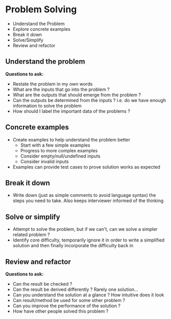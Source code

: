 # Problem Solving

- Understand the Problem
- Explore concrete examples
- Break it down
- Solve/Simplify
- Review and refactor

## Understand the problem

**Questions to ask:**

- Restate the problem in my own words
- What are the inputs that go into the problem ?
- What are the outputs that should emerge from the problem ?
- Can the outputs be determined from the inputs ? i.e. do we have enough information to solve the problem
- How should I label the important data of the problems ?

## Concrete examples

- Create examples to help understand the problem better
  - Start with a few simple examples
  - Progress to more complex examples
  - Consider empty/null/undefined inputs
  - Consider invalid inputs
- Examples can provide test cases to prove solution works as expected

## Break it down

- Write down (just as simple comments to avoid language syntax) the steps you need to take. Also keeps interviewer informed of the thinking

## Solve or simplify

- Attempt to solve the problem, but if we can't, can we solve a simpler related problem ?
- Identify core difficulty, temporarily ignore it in order to write a simplified solution and then finally incorporate the difficulty back in

## Review and refactor

**Questions to ask:**

- Can the result be checked ?
- Can the result be derived differently ? Rarely one solution...
- Can you understand the solution at a glance ? How intuitive does it look
- Can result/method be used for some other problem ?
- Can you improve the performance of the solution ?
- How have other people solved this problem ?
